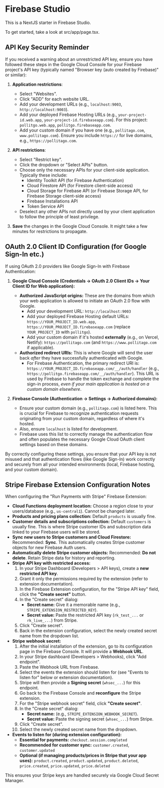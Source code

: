 
# Firebase Studio

This is a NextJS starter in Firebase Studio.

To get started, take a look at src/app/page.tsx.


## API Key Security Reminder

If you received a warning about an unrestricted API key, ensure you have followed these steps in the Google Cloud Console for your Firebase project's API key (typically named "Browser key (auto created by Firebase)" or similar):

1.  **Application restrictions**:
    *   Select "Websites".
    *   Click "ADD" for each website URL.
    *   Add your development URLs (e.g., `localhost:9003`, `http://localhost:9003`).
    *   Add your deployed Firebase Hosting URLs (e.g., `your-project-id.web.app`, `your-project-id.firebaseapp.com`). For this project: `pollitgo.web.app`, `pollitgo.firebaseapp.com`.
    *   Add your custom domain if you have one (e.g., `pollitago.com`, `www.pollitago.com`). Ensure you include `https://` for live domains, e.g., `https://pollitago.com`.

2.  **API restrictions**:
    *   Select "Restrict key".
    *   Click the dropdown or "Select APIs" button.
    *   Choose only the necessary APIs for your client-side application. Typically these include:
        *   Identity Toolkit API (for Firebase Authentication)
        *   Cloud Firestore API (for Firestore client-side access)
        *   Cloud Storage for Firebase API (or Firebase Storage API, for Firebase Storage client-side access)
        *   Firebase Installations API
        *   Token Service API
    *   Deselect any other APIs not directly used by your client application to follow the principle of least privilege.

3.  **Save** the changes in the Google Cloud Console. It might take a few minutes for restrictions to propagate.

## OAuth 2.0 Client ID Configuration (for Google Sign-In etc.)

If using OAuth 2.0 providers like Google Sign-In with Firebase Authentication:

1.  **Google Cloud Console (Credentials -> OAuth 2.0 Client IDs -> Your Client ID for Web application):**
    *   **Authorized JavaScript origins:** These are the domains from which your web application is allowed to initiate an OAuth 2.0 flow with Google.
        *   Add your development URL: `http://localhost:9003`
        *   Add your deployed Firebase Hosting default URLs: `https://YOUR_PROJECT_ID.web.app`, `https://YOUR_PROJECT_ID.firebaseapp.com` (replace `YOUR_PROJECT_ID` with `pollitgo`).
        *   Add your custom domain if it's hosted **externally** (e.g., on Vercel, Netlify): `https://pollitago.com` (and `https://www.pollitago.com` if applicable).
    *   **Authorized redirect URIs:** This is where Google will send the user back *after* they have successfully authenticated with Google.
        *   For Firebase Authentication, the primary redirect URI is: `https://YOUR_PROJECT_ID.firebaseapp.com/__/auth/handler` (e.g., `https://pollitgo.firebaseapp.com/__/auth/handler`). This URL is used by Firebase to handle the token exchange and complete the sign-in process, *even if your main application is hosted on a custom domain elsewhere*.

2.  **Firebase Console (Authentication -> Settings -> Authorized domains):**
    *   Ensure your custom domain (e.g., `pollitago.com`) is listed here. This is crucial for Firebase to recognize authentication requests originating from your custom domain, regardless of where it's hosted.
    *   Also, ensure `localhost` is listed for development.
    *   Firebase uses this list to correctly manage the authentication flow and often populates the necessary Google Cloud OAuth client settings based on these domains.

By correctly configuring these settings, you ensure that your API key is not misused and that authentication flows (like Google Sign-In) work correctly and securely from all your intended environments (local, Firebase hosting, and your custom domain).

## Stripe Firebase Extension Configuration Notes

When configuring the "Run Payments with Stripe" Firebase Extension:

*   **Cloud Functions deployment location:** Choose a region close to your users/database (e.g., `us-central1`). Cannot be changed later.
*   **Products and pricing plans collection:** Default `products` is usually fine.
*   **Customer details and subscriptions collection:** Default `customers` is usually fine. This is where Stripe customer IDs and subscription data linked to your Firebase users will be stored.
*   **Sync new users to Stripe customers and Cloud Firestore:** Recommended: **Sync**. This automatically creates Stripe customer objects for new Firebase Auth users.
*   **Automatically delete Stripe customer objects:** Recommended: **Do not delete**. Retain Stripe data for history and reporting.
*   **Stripe API key with restricted access:** 
    1.  In your Stripe Dashboard (Developers > API keys), create a **new restricted API key**.
    2.  Grant it only the permissions required by the extension (refer to extension documentation).
    3.  In the Firebase Extension configuration, for the "Stripe API key" field, click the **"Create secret"** button.
    4.  In the "Create secret" dialog:
        *   **Secret name:** Give it a memorable name (e.g., `STRIPE_EXTENSION_RESTRICTED_KEY`).
        *   **Secret value:** Paste the restricted API key (`rk_test_...` or `rk_live_...`) from Stripe.
    5.  Click "Create secret".
    6.  Back in the extension configuration, select the newly created secret name from the dropdown list.
*   **Stripe webhook secret:** 
    1.  After the initial installation of the extension, go to its configuration page in the Firebase Console. It will provide a **Webhook URL**.
    2.  In your Stripe dashboard (Developers > Webhooks), click "Add endpoint".
    3.  Paste the Webhook URL from Firebase.
    4.  Select the events the extension should listen for (see "Events to listen for" below or extension documentation).
    5.  Stripe will then provide a **Signing secret** (`whsec_...`) for this endpoint.
    6.  Go back to the Firebase Console and **reconfigure** the Stripe extension.
    7.  For the "Stripe webhook secret" field, click **"Create secret"**.
    8.  In the "Create secret" dialog:
        *   **Secret name:** (e.g., `STRIPE_EXTENSION_WEBHOOK_SECRET`).
        *   **Secret value:** Paste the signing secret (`whsec_...`) from Stripe.
    9.  Click "Create secret".
    10. Select the newly created secret name from the dropdown.
*   **Events to listen for (during extension configuration):**
    *   **Essential for payments:** `checkout.session.completed`
    *   **Recommended for customer sync:** `customer.created`, `customer.updated`
    *   **Optional (if managing products/prices in Stripe that your app uses):** `product.created`, `product.updated`, `product.deleted`, `price.created`, `price.updated`, `price.deleted`

This ensures your Stripe keys are handled securely via Google Cloud Secret Manager.

